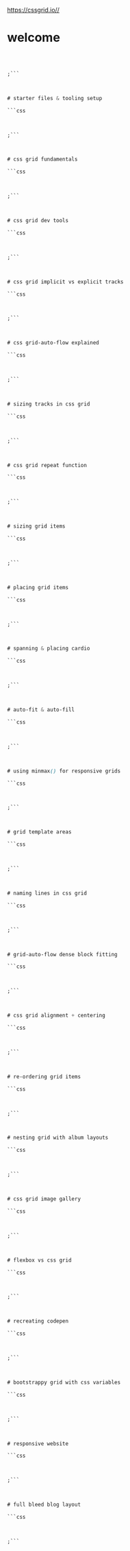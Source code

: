 


<https://cssgrid.io//>



# welcome

```css



;```



# starter files & tooling setup

```css



;```



# css grid fundamentals

```css



;```



# css grid dev tools

```css



;```



# css grid implicit vs explicit tracks

```css



;```



# css grid-auto-flow explained

```css



;```



# sizing tracks in css grid

```css



;```



# css grid repeat function

```css



;```



# sizing grid items

```css



;```



# placing grid items

```css



;```



# spanning & placing cardio

```css



;```



# auto-fit & auto-fill

```css



;```



# using minmax() for responsive grids

```css



;```



# grid template areas

```css



;```



# naming lines in css grid

```css



;```



# grid-auto-flow dense block fitting

```css



;```



# css grid alignment + centering

```css



;```



# re-ordering grid items

```css



;```



# nesting grid with album layouts

```css



;```



# css grid image gallery

```css



;```



# flexbox vs css grid

```css



;```



# recreating codepen

```css



;```



# bootstrappy grid with css variables

```css



;```



# responsive website

```css



;```



# full bleed blog layout

```css



;```
